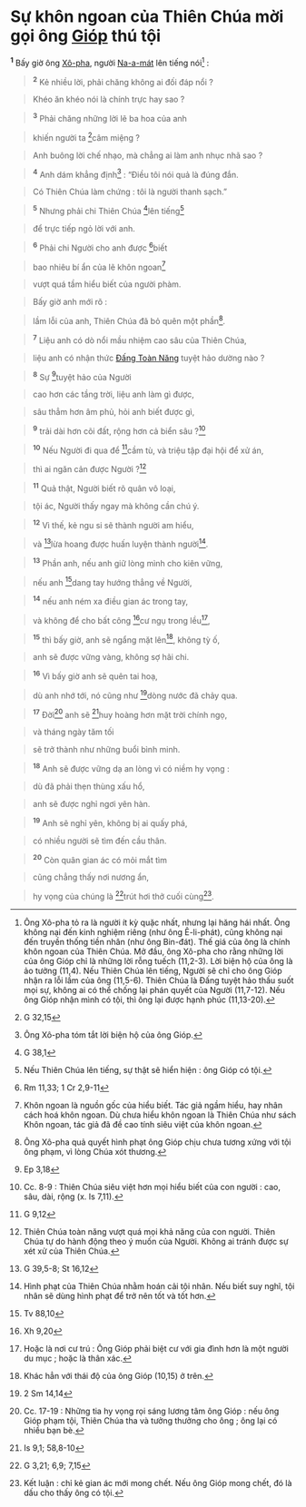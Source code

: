 # Sự khôn ngoan của Thiên Chúa mời gọi ông [Gióp]() thú tội
<sup><b>1</b></sup> Bấy giờ ông [Xô-pha](), người [Na-a-mát]() lên tiếng nói[^1-29edf0fd-56d8-435b-b836-b714e3e86df9] :


> <sup><b>2</b></sup> Kẻ nhiều lời, phải chăng không ai đối đáp nổi ?
>


> Khéo ăn khéo nói là chính trực hay sao ?
>


> <sup><b>3</b></sup> Phải chăng những lời lẽ ba hoa của anh
>


> khiến người ta [^1@-29edf0fd-56d8-435b-b836-b714e3e86df9]câm miệng ?
>


> Anh buông lời chế nhạo, mà chẳng ai làm anh nhục nhã sao ?
>


> <sup><b>4</b></sup> Anh dám khẳng định[^2-29edf0fd-56d8-435b-b836-b714e3e86df9] : “Điều tôi nói quả là đúng đắn.
>


> Có Thiên Chúa làm chứng : tôi là người thanh sạch.”
>


> <sup><b>5</b></sup> Nhưng phải chi Thiên Chúa [^2@-29edf0fd-56d8-435b-b836-b714e3e86df9]lên tiếng[^3-29edf0fd-56d8-435b-b836-b714e3e86df9]
>


> để trực tiếp ngỏ lời với anh.
>


> <sup><b>6</b></sup> Phải chi Người cho anh được [^3@-29edf0fd-56d8-435b-b836-b714e3e86df9]biết
>


> bao nhiêu bí ẩn của lẽ khôn ngoan[^4-29edf0fd-56d8-435b-b836-b714e3e86df9]
>


> vượt quá tầm hiểu biết của người phàm.
>


> Bấy giờ anh mới rõ :
>


> lầm lỗi của anh, Thiên Chúa đã bỏ quên một phần[^5-29edf0fd-56d8-435b-b836-b714e3e86df9].
>


> <sup><b>7</b></sup> Liệu anh có dò nổi mầu nhiệm cao sâu của Thiên Chúa,
>


> liệu anh có nhận thức [Đấng Toàn Năng]() tuyệt hảo dường nào ?
>


> <sup><b>8</b></sup> Sự [^4@-29edf0fd-56d8-435b-b836-b714e3e86df9]tuyệt hảo của Người
>


> cao hơn các tầng trời, liệu anh làm gì được,
>


> sâu thẳm hơn âm phủ, hỏi anh biết được gì,
>


> <sup><b>9</b></sup> trải dài hơn cõi đất, rộng hơn cả biển sâu ?[^6-29edf0fd-56d8-435b-b836-b714e3e86df9]
>


> <sup><b>10</b></sup> Nếu Người đi qua để [^5@-29edf0fd-56d8-435b-b836-b714e3e86df9]cầm tù, và triệu tập đại hội để xử án,
>


> thì ai ngăn cản được Người ?[^7-29edf0fd-56d8-435b-b836-b714e3e86df9]
>


> <sup><b>11</b></sup> Quả thật, Người biết rõ quân vô loại,
>


> tội ác, Người thấy ngay mà không cần chú ý.
>


> <sup><b>12</b></sup> Vì thế, kẻ ngu si sẽ thành người am hiểu,
>


> và [^6@-29edf0fd-56d8-435b-b836-b714e3e86df9]lừa hoang được huấn luyện thành người[^8-29edf0fd-56d8-435b-b836-b714e3e86df9].
>


> <sup><b>13</b></sup> Phần anh, nếu anh giữ lòng mình cho kiên vững,
>


> nếu anh [^7@-29edf0fd-56d8-435b-b836-b714e3e86df9]dang tay hướng thẳng về Người,
>


> <sup><b>14</b></sup> nếu anh ném xa điều gian ác trong tay,
>


> và không để cho bất công [^8@-29edf0fd-56d8-435b-b836-b714e3e86df9]cư ngụ trong lều[^9-29edf0fd-56d8-435b-b836-b714e3e86df9],
>


> <sup><b>15</b></sup> thì bấy giờ, anh sẽ ngẩng mặt lên[^10-29edf0fd-56d8-435b-b836-b714e3e86df9], không tỳ ố,
>


> anh sẽ được vững vàng, không sợ hãi chi.
>


> <sup><b>16</b></sup> Vì bấy giờ anh sẽ quên tai hoạ,
>


> dù anh nhớ tới, nó cũng như [^9@-29edf0fd-56d8-435b-b836-b714e3e86df9]dòng nước đã chảy qua.
>


> <sup><b>17</b></sup> Đời[^11-29edf0fd-56d8-435b-b836-b714e3e86df9] anh sẽ [^10@-29edf0fd-56d8-435b-b836-b714e3e86df9]huy hoàng hơn mặt trời chính ngọ,
>


> và tháng ngày tăm tối
>


> sẽ trở thành như những buổi bình minh.
>


> <sup><b>18</b></sup> Anh sẽ được vững dạ an lòng vì có niềm hy vọng :
>


> dù đã phải thẹn thùng xấu hổ,
>


> anh sẽ được nghỉ ngơi yên hàn.
>


> <sup><b>19</b></sup> Anh sẽ nghỉ yên, không bị ai quấy phá,
>


> có nhiều người sẽ tìm đến cầu thân.
>


> <sup><b>20</b></sup> Còn quân gian ác có mỏi mắt tìm
>


> cũng chẳng thấy nơi nương ẩn,
>


> hy vọng của chúng là [^11@-29edf0fd-56d8-435b-b836-b714e3e86df9]trút hơi thở cuối cùng[^12-29edf0fd-56d8-435b-b836-b714e3e86df9].
>

[^1-29edf0fd-56d8-435b-b836-b714e3e86df9]: Ông Xô-pha tỏ ra là người ít kỳ quặc nhất, nhưng lại hăng hái nhất. Ông không nại đến kinh nghiệm riêng (như ông Ê-li-phát), cũng không nại đến truyền thống tiền nhân (như ông Bin-đát). Thế giá của ông là chính khôn ngoan của Thiên Chúa. Mở đầu, ông Xô-pha cho rằng những lời của ông Gióp chỉ là những lời rỗng tuếch (11,2-3). Lời biện hộ của ông là ảo tưởng (11,4). Nếu Thiên Chúa lên tiếng, Người sẽ chỉ cho ông Gióp nhận ra lỗi lầm của ông (11,5-6). Thiên Chúa là Đấng tuyệt hảo thấu suốt mọi sự, không ai có thể chống lại phán quyết của Người (11,7-12). Nếu ông Gióp nhận mình có tội, thì ông lại được hạnh phúc (11,13-20).
[^2-29edf0fd-56d8-435b-b836-b714e3e86df9]: Ông Xô-pha tóm tắt lời biện hộ của ông Gióp.
[^3-29edf0fd-56d8-435b-b836-b714e3e86df9]: Nếu Thiên Chúa lên tiếng, sự thật sẽ hiển hiện : ông Gióp có tội.
[^4-29edf0fd-56d8-435b-b836-b714e3e86df9]: Khôn ngoan là nguồn gốc của hiểu biết. Tác giả ngầm hiểu, hay nhân cách hoá khôn ngoan. Dù chưa hiểu khôn ngoan là Thiên Chúa như sách Khôn ngoan, tác giả đã đề cao tính siêu việt của khôn ngoan.
[^5-29edf0fd-56d8-435b-b836-b714e3e86df9]: Ông Xô-pha quả quyết hình phạt ông Gióp chịu chưa tương xứng với tội ông phạm, vì lòng Chúa xót thương.
[^6-29edf0fd-56d8-435b-b836-b714e3e86df9]: Cc. 8-9 : Thiên Chúa siêu việt hơn mọi hiểu biết của con người : cao, sâu, dài, rộng (x. Is 7,11).
[^7-29edf0fd-56d8-435b-b836-b714e3e86df9]: Thiên Chúa toàn năng vượt quá mọi khả năng của con người. Thiên Chúa tự do hành động theo ý muốn của Người. Không ai tránh được sự xét xử của Thiên Chúa.
[^8-29edf0fd-56d8-435b-b836-b714e3e86df9]: Hình phạt của Thiên Chúa nhằm hoán cải tội nhân. Nếu biết suy nghĩ, tội nhân sẽ dùng hình phạt để trở nên tốt và tốt hơn.
[^9-29edf0fd-56d8-435b-b836-b714e3e86df9]: Hoặc là nơi cư trú : Ông Gióp phải biệt cư với gia đình hơn là một người du mục ; hoặc là thân xác.
[^10-29edf0fd-56d8-435b-b836-b714e3e86df9]: Khác hẳn với thái độ của ông Gióp (10,15) ở trên.
[^11-29edf0fd-56d8-435b-b836-b714e3e86df9]: Cc. 17-19 : Những tia hy vọng rọi sáng lương tâm ông Gióp : nếu ông Gióp phạm tội, Thiên Chúa tha và tưởng thưởng cho ông ; ông lại có nhiều bạn bè.
[^12-29edf0fd-56d8-435b-b836-b714e3e86df9]: Kết luận : chỉ kẻ gian ác mới mong chết. Nếu ông Gióp mong chết, đó là dấu cho thấy ông có tội.
[^1@-29edf0fd-56d8-435b-b836-b714e3e86df9]: G 32,15
[^2@-29edf0fd-56d8-435b-b836-b714e3e86df9]: G 38,1
[^3@-29edf0fd-56d8-435b-b836-b714e3e86df9]: Rm 11,33; 1 Cr 2,9-11
[^4@-29edf0fd-56d8-435b-b836-b714e3e86df9]: Ep 3,18
[^5@-29edf0fd-56d8-435b-b836-b714e3e86df9]: G 9,12
[^6@-29edf0fd-56d8-435b-b836-b714e3e86df9]: G 39,5-8; St 16,12
[^7@-29edf0fd-56d8-435b-b836-b714e3e86df9]: Tv 88,10
[^8@-29edf0fd-56d8-435b-b836-b714e3e86df9]: Xh 9,20
[^9@-29edf0fd-56d8-435b-b836-b714e3e86df9]: 2 Sm 14,14
[^10@-29edf0fd-56d8-435b-b836-b714e3e86df9]: Is 9,1; 58,8-10
[^11@-29edf0fd-56d8-435b-b836-b714e3e86df9]: G 3,21; 6,9; 7,15